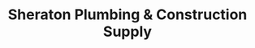 ---
title: "Sheraton Plumbing & Construction Supply"
url: /manila/sheraton-plumbing-und-construction-supply/
shop: Eisenwaren
---